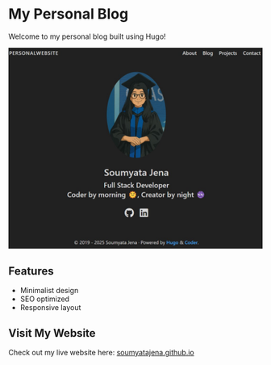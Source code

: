 # My Personal Blog

Welcome to my personal blog built using Hugo!

![Personal Website Dashboard](static/images/dashboard.jpg)

## Features
- Minimalist design
- SEO optimized
- Responsive layout

## Visit My Website
Check out my live website here: [soumyatajena.github.io](https://soumyatajena.github.io)
